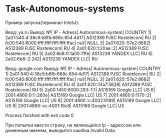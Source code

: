 # Task-Autonomous-systems
Пример запуска(терминал InteliJ):

Ввод: ya.ru
Вывод:
№|                                    IP - Adress|         Autonomous-system| COUNTRY
1|             2a01:540:4:38c9:b8fb:668c:854:4d17|   AS12389 PJSC Rostelecom| RU
2|         fc00:540:8000:ffff:ffff:ffff:ffff:ffac|                      null| NULL
3|                            2a01:620::57e2:8682|   AS12389 PJSC Rostelecom| RU
4|                             2a01:620:1:20ae::2|   AS12389 PJSC Rostelecom| RU
5|                          2a02:6b8:0:1a00::fffe|        AS13238 YANDEX LLC| RU
6|                                2a02:6b8::2:242|        AS13238 YANDEX LLC| RU

Ввод: google.com
Вывод:
№|                                    IP - Adress|         Autonomous-system| COUNTRY
1|             2a01:540:4:38c9:b8fb:668c:854:4d17|   AS12389 PJSC Rostelecom| RU
2|         fc00:540:8000:ffff:ffff:ffff:ffff:ffac|                      null| NULL
3|                            2a01:620::57e2:8682|   AS12389 PJSC Rostelecom| RU
4|                            2a01:620::5fa7:5828|   AS12389 PJSC Rostelecom| RU
5|                        2a00:1450:8000:293::1:1|        AS15169 Google LLC| US
6|                            2001:4860:0:1::260e|        AS15169 Google LLC| US
7|                            2001:4860:0:1170::2|        AS15169 Google LLC| US
8|                         2001:4860::c:4002:9189|        AS15169 Google LLC| US
9|                        2001:4860::cc:4001:16c8|        AS15169 Google LLC| US


Process finished with exit code 0


При попытки ввести строку, не являющейся Ip - адрессом или доменным именем, выводится ошибка Invalid Data.

